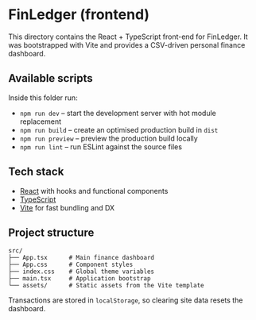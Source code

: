 # FinLedger (frontend)

This directory contains the React + TypeScript front-end for FinLedger. It was bootstrapped with Vite and provides a CSV-driven personal finance dashboard.

## Available scripts

Inside this folder run:

- `npm run dev` – start the development server with hot module replacement
- `npm run build` – create an optimised production build in `dist`
- `npm run preview` – preview the production build locally
- `npm run lint` – run ESLint against the source files

## Tech stack

- [React](https://react.dev/) with hooks and functional components
- [TypeScript](https://www.typescriptlang.org/)
- [Vite](https://vite.dev/) for fast bundling and DX

## Project structure

```
src/
├── App.tsx      # Main finance dashboard
├── App.css      # Component styles
├── index.css    # Global theme variables
├── main.tsx     # Application bootstrap
└── assets/      # Static assets from the Vite template
```

Transactions are stored in `localStorage`, so clearing site data resets the dashboard.
